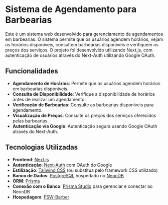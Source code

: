 # Sistema de Agendamento para Barbearias

Este é um sistema web desenvolvido para gerenciamento de agendamentos em barbearias. O sistema permite que os usuários agendem horários, vejam os horários disponíveis, consultem barbearias disponíveis e verifiquem os preços dos serviços. O projeto foi desenvolvido utilizando Next.js, com autenticação de usuários através do Next-Auth utilizando Google OAuth.

## Funcionalidades

- **Agendamento de Horários**: Permite que os usuários agendem horários em barbearias disponíveis.
- **Consulta de Disponibilidade**: Verifique a disponibilidade de horários antes de realizar um agendamento.
- **Verificação de Barbearias**: Consulte as barbearias disponíveis para agendamento.
- **Visualização de Preços**: Consulte os preços dos serviços oferecidos pelas barbearias.
- **Autenticação via Google**: Autenticação segura usando Google OAuth através do Next-Auth.

## Tecnologias Utilizadas

- **Frontend**: [Next.js](https://nextjs.org/)
- **Autenticação**: [Next-Auth](https://next-auth.js.org/) com OAuth do Google
- **Estilização**: [Tailwind CSS](https://tailwindcss.com/) (ou substitua pelo framework CSS utilizado)
- **Banco de Dados**: [PostgreSQL](https://www.postgresql.org/) hospedado no [NeonDB](https://neon.tech/)
- **ORM**: [Prisma](https://www.prisma.io/)
- **Conexão com o Banco**: [Prisma Studio](https://www.prisma.io/studio) para gerenciar e conectar ao NeonDB
- **Hospedagem**: [FSW-Barber]()

